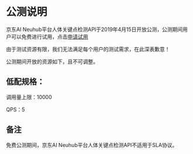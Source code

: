 # 公测说明

京东AI Neuhub平台人体关键点检测API于2019年4月15日开放公测，公测期间用户可以免费进行试用，点击[申请试用](https://neuhub.jd.com/ai/api/body/pose)

由于测试资源有限，我们无法满足每个用户的测试需求，在此深表歉意！

公测期间开放的资源如下，且不可调整。


## 低配规格：

调用量上限：10000

QPS：5

## 备注

免费公测期间，京东AI Neuhub平台人体关键点检测API不适用于SLA协议。
